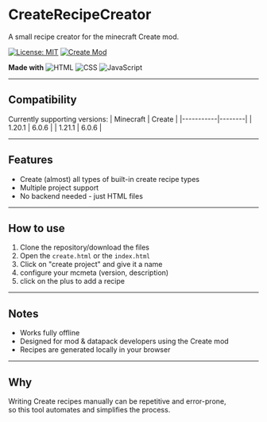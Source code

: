 # CreateRecipeCreator
A small recipe creator for the minecraft Create mod.

[![License: MIT](https://img.shields.io/badge/License-MIT-yellow.svg)](LICENSE)
[![Create Mod](https://img.shields.io/badge/Create%20Mod-Compatible-blueviolet)]()

**Made with**
![HTML](https://img.shields.io/badge/HTML-orange?logo=html5&logoColor=white)
![CSS](https://img.shields.io/badge/CSS-blue?logo=css3&logoColor=white)
![JavaScript](https://img.shields.io/badge/JS-yellow?logo=javascript&logoColor=white)

---

## Compatibility
Currently supporting versions:
| Minecraft | Create |
|-----------|--------|
| 1.20.1    | 6.0.6  |
| 1.21.1    | 6.0.6  |

---

## Features
- Create (almost) all types of built-in create recipe types
- Multiple project support
- No backend needed - just HTML files

---

## How to use
1. Clone the repository/download the files
2. Open the `create.html` or the `index.html`
3. Click on "create project" and give it a name
4. configure your mcmeta (version, description)
5. click on the plus to add a recipe

---

## Notes
- Works fully offline  
- Designed for mod & datapack developers using the Create mod
- Recipes are generated locally in your browser

---

## Why
Writing Create recipes manually can be repetitive and error-prone,  
so this tool automates and simplifies the process.
